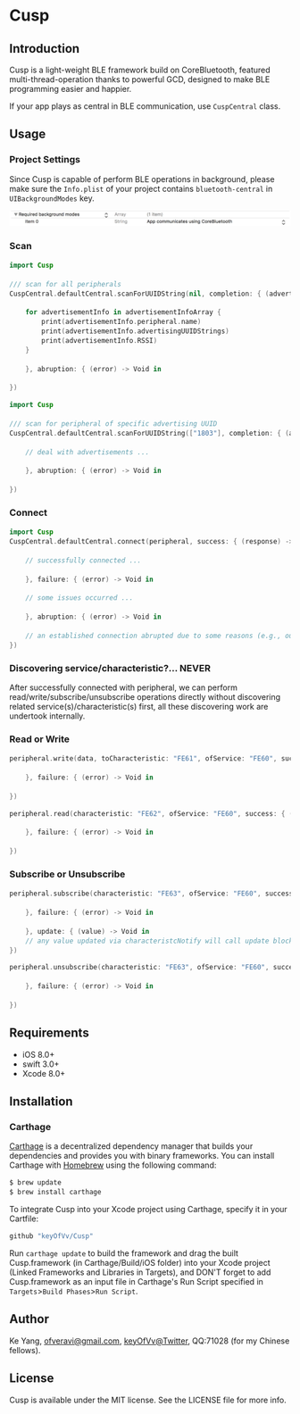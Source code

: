 # Cusp


## Introduction

Cusp is a light-weight BLE framework build on CoreBluetooth, featured multi-thread-operation thanks to powerful GCD, designed to make BLE programming easier and happier.

If your app plays as central in BLE communication, use `CuspCentral` class.

## Usage

### Project Settings

Since Cusp is capable of perform BLE operations in background, please make sure the `Info.plist` of your project contains `bluetooth-central` in `UIBackgroundModes` key.

![](./images/info_plist_background_mode.jpeg "App communicates using CoreBluetooth")


### Scan

```swift
import Cusp

/// scan for all peripherals
CuspCentral.defaultCentral.scanForUUIDString(nil, completion: { (advertisementInfoArray) -> Void in

	for advertisementInfo in advertisementInfoArray {
		print(advertisementInfo.peripheral.name)
		print(advertisementInfo.advertisingUUIDStrings)
		print(advertisementInfo.RSSI)
	}

	}, abruption: { (error) -> Void in

})
```

```swift
import Cusp

/// scan for peripheral of specific advertising UUID
CuspCentral.defaultCentral.scanForUUIDString(["1803"], completion: { (advertisementInfoArray) -> Void in
	
	// deal with advertisements ...
	
	}, abruption: { (error) -> Void in

})
```

### Connect

```swift
import Cusp
CuspCentral.defaultCentral.connect(peripheral, success: { (response) -> Void in

	// successfully connected ...
	
	}, failure: { (error) -> Void in
	
	// some issues occurred ...
	
	}, abruption: { (error) -> Void in

	// an established connection abrupted due to some reasons (e.g., out of distance, BLE device out of battery, etc.) ...
})
```

### Discovering service/characteristic?... NEVER

After successfully connected with peripheral, we can perform read/write/subscribe/unsubscribe operations directly without discovering related service(s)/characteristic(s) first, all these discovering work are undertook internally. 

### Read or Write
 
```swift
peripheral.write(data, toCharacteristic: "FE61", ofService: "FE60", success: { (response) -> Void in

	}, failure: { (error) -> Void in

})

```

```swift
peripheral.read(characteristic: "FE62", ofService: "FE60", success: { (response) -> Void in

	}, failure: { (error) -> Void in

})

```

### Subscribe or Unsubscribe

```swift
peripheral.subscribe(characteristic: "FE63", ofService: "FE60", success: { (response) -> Void in

	}, failure: { (error) -> Void in

	}, update: { (value) -> Void in
	// any value updated via characteristcNotify will call update block...
})
```
```swift
peripheral.unsubscribe(characteristic: "FE63", ofService: "FE60", success: { (response) -> Void in

	}, failure: { (error) -> Void in

})
```

## Requirements

* iOS 8.0+
* swift 3.0+
* Xcode 8.0+

## Installation

### Carthage

[Carthage](https://github.com/Carthage/Carthage) is a decentralized dependency manager that builds your dependencies and provides you with binary frameworks.
You can install Carthage with [Homebrew](http://brew.sh) using the following command:

```sh
$ brew update
$ brew install carthage
```

To integrate Cusp into your Xcode project using Carthage, specify it in your Cartfile:

```sh
github "keyOfVv/Cusp"
```

Run `carthage update` to build the framework and drag the built Cusp.framework (in Carthage/Build/iOS folder) into your Xcode project (Linked Frameworks and Libraries in Targets), and DON'T forget to add Cusp.framework as an input file in Carthage's Run Script specified in `Targets`>`Build Phases`>`Run Script`.

## Author

Ke Yang, ofveravi@gmail.com, [keyOfVv@Twitter](https://twitter.com/keyOfVv), QQ:71028 (for my Chinese fellows).

## License

Cusp is available under the MIT license. See the LICENSE file for more info.
